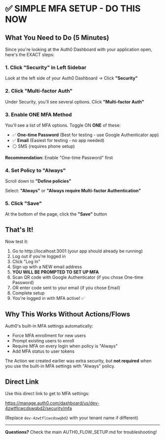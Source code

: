 # ✅ SIMPLE MFA SETUP - DO THIS NOW

## What You Need to Do (5 Minutes)

Since you're looking at the Auth0 Dashboard with your application open, here's the EXACT steps:

### 1. Click "Security" in Left Sidebar
   
   Look at the left side of your Auth0 Dashboard → Click **"Security"**

### 2. Click "Multi-factor Auth"

   Under Security, you'll see several options. Click **"Multi-factor Auth"**

### 3. Enable ONE MFA Method

   You'll see a list of MFA options. Toggle ON **ONE** of these:
   
   - ✅ **One-time Password** (Best for testing - use Google Authenticator app)
   - ✅ **Email** (Easiest for testing - no app needed)
   - ⚪ SMS (requires phone setup)
   
   **Recommendation:** Enable "One-time Password" first

### 4. Set Policy to "Always"

   Scroll down to **"Define policies"**
   
   Select: **"Always"** or **"Always require Multi-factor Authentication"**

### 5. Click "Save"

   At the bottom of the page, click the **"Save"** button

## That's It!

Now test it:

1. Go to http://localhost:3001 (your app should already be running)
2. Log out if you're logged in
3. Click "Log In"
4. Sign up with a NEW email address
5. **YOU WILL BE PROMPTED TO SET UP MFA**
6. Scan QR code with Google Authenticator (if you chose One-time Password)
7. OR enter code sent to your email (if you chose Email)
8. Complete setup
9. You're logged in with MFA active! ✅

## Why This Works Without Actions/Flows

Auth0's built-in MFA settings automatically:
- Force MFA enrollment for new users
- Prompt existing users to enroll
- Require MFA on every login when policy is "Always"
- Add MFA status to user tokens

The Action we created earlier was extra security, but **not required** when you use the built-in MFA settings with "Always" policy.

## Direct Link

Use this direct link to get to MFA settings:

https://manage.auth0.com/dashboard/us/dev-4zwtflcwcdswqbd2/security/mfa

(Replace `dev-4zwtflcwcdswqbd2` with your tenant name if different)

---

**Questions?** Check the main AUTH0_FLOW_SETUP.md for troubleshooting!
